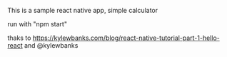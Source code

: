 This is a sample react native app, simple calculator 

run with "npm start"



thaks to https://kylewbanks.com/blog/react-native-tutorial-part-1-hello-react and @kylewbanks 